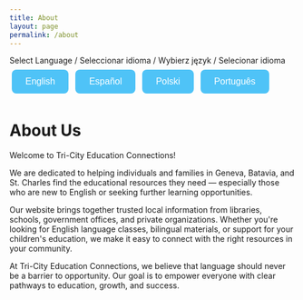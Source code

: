 ```yaml
---
title: About
layout: page
permalink: /about
---
```

<style>
button {
  background-color: #4FC3F7; /* Light blue */
  border: none;
  color: white;
  padding: 12px 24px;
  margin: 8px 4px;
  font-size: 16px;
  border-radius: 8px;
  cursor: pointer;
  transition: background-color 0.3s ease;
}

button:hover {
  background-color: #039BE5; /* Darker blue on hover */
}

button:focus {
  outline: none;
  box-shadow: 0 0 0 3px rgba(79, 195, 247, 0.5);
}
</style>
<body>

Select Language / Seleccionar idioma / Wybierz język / Selecionar idioma
<button onclick="setLanguage('en')">English</button>
<button onclick="setLanguage('es')">Español</button>
<button onclick="setLanguage('pl')">Polski</button>
<button onclick="setLanguage('pt')">Português</button>

<h1>About Us</h1>

<p>Welcome to Tri-City Education Connections!</p>
<p>We are dedicated to helping individuals and families in Geneva, Batavia, and St. Charles find the educational resources they need — especially those who are new to English or seeking further learning opportunities.</p>
<p>Our website brings together trusted local information from libraries, schools, government offices, and private organizations. Whether you're looking for English language classes, bilingual materials, or support for your children's education, we make it easy to connect with the right resources in your community.</p>
<p>At Tri-City Education Connections, we believe that language should never be a barrier to opportunity. Our goal is to empower everyone with clear pathways to education, growth, and success.</p>


<script>
const translations = {
  en: `
    <p>Welcome to Tri-City Education Connections!</p>
    <p>We are dedicated to helping individuals and families in Geneva, Batavia, and St. Charles find the educational resources they need — especially those who are new to English or seeking further learning opportunities.</p>
    <p>Our website brings together trusted local information from libraries, schools, government offices, and private organizations. Whether you're looking for English language classes, bilingual materials, or support for your children's education, we make it easy to connect with the right resources in your community.</p>
    <p>At Tri-City Education Connections, we believe that language should never be a barrier to opportunity. Our goal is to empower everyone with clear pathways to education, growth, and success.</p>
  `,
  es: `
    <p>¡Bienvenidos a Conexiones Educativas de Tri-City!</p>
    <p>Estamos dedicados a ayudar a individuos y familias en Geneva, Batavia y St. Charles a encontrar los recursos educativos que necesitan, especialmente a quienes están aprendiendo inglés o buscan oportunidades educativas adicionales.</p>
    <p>Nuestro sitio web reúne información confiable de bibliotecas, escuelas, oficinas gubernamentales y organizaciones privadas. Ya sea que busque clases de inglés, materiales bilingües o apoyo para la educación de sus hijos, le ayudamos a conectarse con los recursos adecuados en su comunidad.</p>
    <p>En Conexiones Educativas de Tri-City, creemos que el idioma nunca debe ser una barrera para el progreso. Nuestro objetivo es empoderar a todos con caminos claros hacia la educación, el crecimiento y el éxito.</p>
  `,
  pl: `
    <p>Witamy w Tri-City Education Connections!</p>
    <p>Pomagamy osobom i rodzinom w Geneva, Batavii i St. Charles znaleźć potrzebne zasoby edukacyjne — zwłaszcza tym, którzy nie mówią po angielsku lub szukają możliwości dalszej nauki.</p>
    <p>Nasza strona internetowa łączy zaufane lokalne informacje z bibliotek, szkół, urzędów i organizacji prywatnych. Niezależnie od tego, czy szukasz kursów języka angielskiego, materiałów dwujęzycznych czy wsparcia edukacyjnego dla dzieci, pomożemy Ci znaleźć odpowiednie zasoby w Twojej społeczności.</p>
    <p>W Tri-City Education Connections wierzymy, że język nie powinien być przeszkodą w osiąganiu celów. Naszym celem jest umożliwienie każdemu dostępu do edukacji, rozwoju i sukcesu.</p>
  `,
  pt: `
    <p>Bem-vindo ao Tri-City Education Connections!</p>
    <p>Estamos comprometidos em ajudar indivíduos e famílias em Geneva, Batavia e St. Charles a encontrar os recursos educacionais de que precisam — especialmente aqueles que não falam inglês ou buscam oportunidades de aprendizado.</p>
    <p>Nosso site reúne informações confiáveis de bibliotecas, escolas, órgãos governamentais e entidades privadas. Se você procura aulas de inglês, materiais bilíngues ou apoio educacional para seus filhos, ajudamos a conectar você com os recursos certos em sua comunidade.</p>
    <p>No Tri-City Education Connections, acreditamos que o idioma nunca deve ser uma barreira para o sucesso. Nosso objetivo é capacitar todos com caminhos claros para a educação, o crescimento e o sucesso.</p>
  `
};

function setLanguage(lang) {
  document.getElementById('about-text').innerHTML = translations[lang];
}
</script>

</body>

